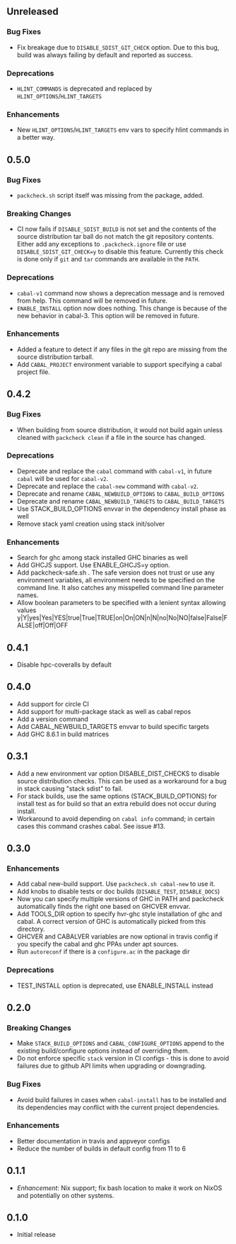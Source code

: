 ## Unreleased

### Bug Fixes

* Fix breakage due to `DISABLE_SDIST_GIT_CHECK` option. Due to this bug,
  build was always failing by default and reported as success.

### Deprecations

* `HLINT_COMMANDS` is deprecated and replaced by
  `HLINT_OPTIONS`/`HLINT_TARGETS`

### Enhancements

* New `HLINT_OPTIONS`/`HLINT_TARGETS` env vars to specify hlint commands in
  a better way.

## 0.5.0

### Bug Fixes

* `packcheck.sh` script itself was missing from the package, added.

### Breaking Changes

* CI now fails if `DISABLE_SDIST_BUILD` is not set and the contents
  of the source distribution tar ball do not match the git repository
  contents. Either add any exceptions to `.packcheck.ignore` file or use
  `DISABLE_SDIST_GIT_CHECK=y` to disable this feature. Currently this check is
  done only if `git` and `tar` commands are available in the `PATH`.

### Deprecations

* `cabal-v1` command now shows a deprecation message and is removed from help.
  This command will be removed in future.
* `ENABLE_INSTALL` option now does nothing. This change is because of the new
  behavior in cabal-3. This option will be removed in future.

### Enhancements

* Added a feature to detect if any files in the git repo are missing from the
  source distribution tarball.
* Add `CABAL_PROJECT` environment variable to support specifying a cabal
  project file.

## 0.4.2

### Bug Fixes

* When building from source distribution, it would not build again unless
  cleaned with `packcheck clean` if a file in the source has changed.

### Deprecations

* Deprecate and replace the `cabal` command with `cabal-v1`, in future `cabal`
  will be used for `cabal-v2`.
* Deprecate and replace the `cabal-new` command with `cabal-v2`.
* Deprecate and rename `CABAL_NEWBUILD_OPTIONS` to `CABAL_BUILD_OPTIONS`
* Deprecate and rename `CABAL_NEWBUILD_TARGETS` to `CABAL_BUILD_TARGETS`
* Use STACK_BUILD_OPTIONS envvar in the dependency install phase as well
* Remove stack yaml creation using stack init/solver

### Enhancements

* Search for ghc among stack installed GHC binaries as well
* Add GHCJS support. Use ENABLE_GHCJS=y option.
* Add packcheck-safe.sh . The safe version does not trust or use any
  environment variables, all environment needs to be specified on the command
  line. It also catches any misspelled command line parameter names.
* Allow boolean parameters to be specified with a lenient syntax allowing
  values y|Y|yes|Yes|YES|true|True|TRUE|on|On|ON|n|N|no|No|NO|false|False|FALSE|off|Off|OFF

## 0.4.1

* Disable hpc-coveralls by default

## 0.4.0

* Add support for circle CI
* Add support for multi-package stack as well as cabal repos
* Add a version command
* Add CABAL_NEWBUILD_TARGETS envvar to build specific targets
* Add GHC 8.6.1 in build matrices

## 0.3.1

* Add a new environment var option DISABLE_DIST_CHECKS to disable source
  distribution checks. This can be used as a workaround for a bug in stack
  causing "stack sdist" to fail.
* For stack builds, use the same options (STACK_BUILD_OPTIONS) for install test
  as for build so that an extra rebuild does not occur during install.
* Workaround to avoid depending on `cabal info` command; in certain cases this
  command crashes cabal. See issue #13.

## 0.3.0

### Enhancements
* Add cabal new-build support. Use `packcheck.sh cabal-new` to use it.
* Add knobs to disable tests or doc builds (`DISABLE_TEST`, `DISABLE_DOCS`)
* Now you can specify multiple versions of GHC in PATH and packcheck
  automatically finds the right one based on GHCVER envvar.
* Add TOOLS_DIR option to specify hvr-ghc style installation of ghc and
  cabal. A correct version of GHC is automatically picked from this directory.
* GHCVER and CABALVER variables are now optional in travis config if you
  specify the cabal and ghc PPAs under apt sources.
* Run `autoreconf` if there is a `configure.ac` in the package dir

### Deprecations
* TEST_INSTALL option is deprecated, use ENABLE_INSTALL instead

## 0.2.0

### Breaking Changes
* Make `STACK_BUILD_OPTIONS` and `CABAL_CONFIGURE_OPTIONS` append to the
  existing build/configure options instead of overriding them.
* Do not enforce specific `stack` version in CI configs - this is done to avoid
  failures due to github API limits when upgrading or downgrading.

### Bug Fixes
* Avoid build failures in cases when `cabal-install` has to be installed and
  its dependencies may conflict with the current project dependencies.

### Enhancements
* Better documentation in travis and appveyor configs
* Reduce the number of builds in default config from 11 to 6

## 0.1.1

* _Enhancement_: Nix support; fix bash location to make it work on NixOS and
  potentially on other systems.

## 0.1.0

* Initial release

